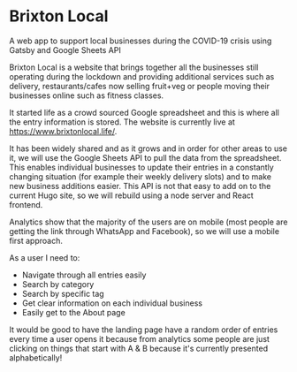 # Brixton Local

A web app to support local businesses during the COVID-19 crisis using Gatsby and Google Sheets API

Brixton Local is a website that brings together all the businesses still operating during the lockdown and providing additional services such as delivery, restaurants/cafes now selling fruit+veg or people moving their businesses online such as fitness classes.

It started life as a crowd sourced Google spreadsheet and this is where all the entry information is stored. The website is currently live at https://www.brixtonlocal.life/.

It has been widely shared and as it grows and in order for other areas to use it, we will use the Google Sheets API to pull the data from the spreadsheet. This enables individual businesses to update their entries in a constantly changing situation (for example their weekly delivery slots) and to make new business additions easier. This API is not that easy to add on to the current Hugo site, so we will rebuild using a node server and React frontend.

Analytics show that the majority of the users are on mobile (most people are getting the link through WhatsApp and Facebook), so we will use a mobile first approach.

As a user I need to:

- Navigate through all entries easily
- Search by category
- Search by specific tag
- Get clear information on each individual business
- Easily get to the About page

It would be good to have the landing page have a random order of entries every time a user opens it because from analytics some people are just clicking on things that start with A & B because it's currently presented alphabetically!
